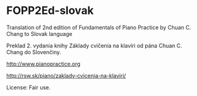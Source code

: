 # FOPP2Ed-slovak
Translation of 2nd edition of Fundamentals of Piano Practice by Chuan C. Chang to Slovak language

Preklad 2. vydania knihy Základy cvičenia na klavíri od pána Chuan C. Chang do Slovenčiny.

http://www.pianopractice.org

http://rsw.sk/piano/zaklady-cvicenia-na-klaviri/

License: Fair use.
